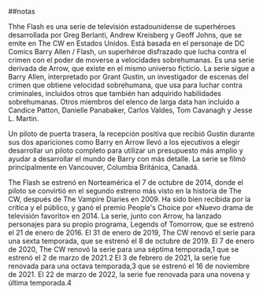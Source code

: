 ##notas

Thhe Flash es una serie de televisión estadounidense de superhéroes desarrollada por Greg Berlanti, Andrew Kreisberg y Geoff Johns, que se emite en The CW en Estados Unidos. Está basada en el personaje de DC Comics Barry Allen / Flash, un superhéroe disfrazado que lucha contra el crimen con el poder de moverse a velocidades sobrehumanas. Es una serie derivada de Arrow, que existe en el mismo universo ficticio. La serie sigue a Barry Allen, interpretado por Grant Gustin, un investigador de escenas del crimen que obtiene velocidad sobrehumana, que usa para luchar contra criminales, incluidos otros que también han adquirido habilidades sobrehumanas. Otros miembros del elenco de larga data han incluido a Candice Patton, Danielle Panabaker, Carlos Valdes, Tom Cavanagh y Jesse L. Martin.

Un piloto de puerta trasera, la recepción positiva que recibió Gustin durante sus dos apariciones como Barry en Arrow llevó a los ejecutivos a elegir desarrollar un piloto completo para utilizar un presupuesto más amplio y ayudar a desarrollar el mundo de Barry con más detalle. La serie se filmó principalmente en Vancouver, Columbia Británica, Canadá.

The Flash se estrenó en Norteamérica el 7 de octubre de 2014, donde el piloto se convirtió en el segundo estreno más visto en la historia de The CW, después de The Vampire Diaries en 2009. Ha sido bien recibida por la crítica y el público, y ganó el premio People's Choice por «Nuevo drama de televisión favorito» en 2014. La serie, junto con Arrow, ha lanzado personajes para su propio programa, Legends of Tomorrow, que se estrenó el 21 de enero de 2016. El 31 de enero de 2019, The CW renovó el serie para una sexta temporada, que se estrenó el 8 de octubre de 2019. El 7 de enero de 2020, The CW renovó la serie para una séptima temporada,1​ que se estrenó el 2 de marzo de 2021.2​ El 3 de febrero de 2021, la serie fue renovada para una octava temporada,3​ que se estrenó el 16 de noviembre de 2021. El 22 de marzo de 2022,
la serie fue renovada para una novena y última temporada.4​

